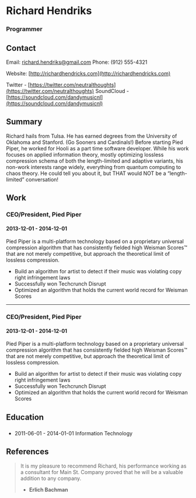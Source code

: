 
# Richard Hendriks
### Programmer

## Contact

Email: [richard.hendriks@gmail.com](mailto:richard.hendriks@gmail.com)
Phone: (912) 555-4321

Website: [http://richardhendricks.com](http://richardhendricks.com)

Twitter - [https://twitter.com/neutralthoughts](https://twitter.com/neutralthoughts)
SoundCloud - [https://soundcloud.com/dandymusicnl](https://soundcloud.com/dandymusicnl)

## Summary

Richard hails from Tulsa. He has earned degrees from the University of Oklahoma and Stanford. (Go Sooners and Cardinals!) Before starting Pied Piper, he worked for Hooli as a part time software developer. While his work focuses on applied information theory, mostly optimizing lossless compression schema of both the length-limited and adaptive variants, his non-work interests range widely, everything from quantum computing to chaos theory. He could tell you about it, but THAT would NOT be a “length-limited” conversation!

## Work

### CEO&#x2F;President, Pied Piper
#### 2013-12-01 - 2014-12-01
Pied Piper is a multi-platform technology based on a proprietary universal compression algorithm that has consistently fielded high Weisman Scores™ that are not merely competitive, but approach the theoretical limit of lossless compression.
* Build an algorithm for artist to detect if their music was violating copy right infringement laws
* Successfully won Techcrunch Disrupt
* Optimized an algorithm that holds the current world record for Weisman Scores
---

### CEO&#x2F;President, Pied Piper
#### 2013-12-01 - 2014-12-01
Pied Piper is a multi-platform technology based on a proprietary universal compression algorithm that has consistently fielded high Weisman Scores™ that are not merely competitive, but approach the theoretical limit of lossless compression.
* Build an algorithm for artist to detect if their music was violating copy right infringement laws
* Successfully won Techcrunch Disrupt
* Optimized an algorithm that holds the current world record for Weisman Scores


## Education

* ### 
  2011-06-01 - 2014-01-01
  Information Technology

## References
> It is my pleasure to recommend Richard, his performance working as a consultant for Main St. Company proved that he will be a valuable addition to any company. 
> - **Erlich Bachman**
